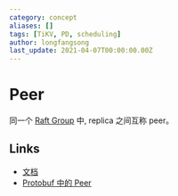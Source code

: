 ```yaml
---
category: concept
aliases: []
tags: [TiKV, PD, scheduling]
author: longfangsong
last_update: 2021-04-07T00:00:00.00Z
---
```

# Peer

同一个 [Raft Group](#/prerendered/what%2FRegion.htmlpart) 中, replica 之间互称 peer。

## Links

- [文档](https://docs.pingcap.com/zh/tidb/stable/glossary#regionpeerraft-group)
- [Protobuf 中的 Peer](https://github.com/pingcap/kvproto/blob/df6eb226fab0377bf16d0d148a92a23acf61708c/proto/metapb.proto#L93)
